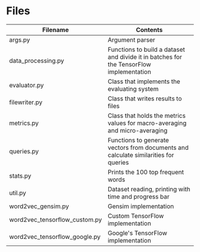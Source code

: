 # Files

Filename | Contents
---------|---------
args.py | Argument parser
data_processing.py | Functions to build a dataset and divide it in batches for the TensorFlow implementation
evaluator.py | Class that implements the evaluating system
filewriter.py | Class that writes results to files
metrics.py | Class that holds the metrics values for macro-averaging and micro-averaging
queries.py | Functions to generate vectors from documents and calculate similarities for queries
stats.py | Prints the 100 top frequent words
util.py | Dataset reading, printing with time and progress bar
word2vec_gensim.py | Gensim implementation
word2vec_tensorflow_custom.py | Custom TensorFlow implementation
word2vec_tensorflow_google.py | Google's TensorFlow implementation

